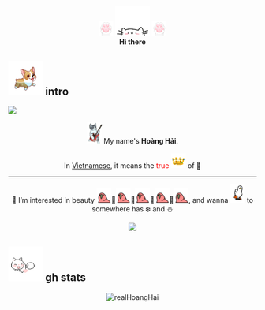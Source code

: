 <div align="center">
 <img src="./hand.gif" width="30"> <img src="./cat.gif" width="70"> <img src="./hand.gif" width="30">
 <br/>
 <b>Hi there</b>

</div>

## <img src="./corgi.gif" width="70"> intro

![](https://komarev.com/ghpvc/?username=realHoangHai&style=flat&color=ff69b4)

<div align="center">

 <img src="./guitar.gif" width="30"> My name's **Hoàng Hải**.<br/><br/>
 In <ins>Vietnamese</ins>, it means the <span style="color: red;">true</span> <img src="./crown.gif" width="30"> of 🌊<br/><hr>
👀 I’m interested in beauty <img src="./parrot.gif" width="30">🌸<img src="./parrot.gif" width="30">🌹<img src="./parrot.gif" width="30">🌻<img src="./parrot.gif" width="30">🌼<img src="./parrot.gif" width="30">, and wanna <img src="./duck.gif" width="30"> to somewhere has ❄️ and ⛄

</div>

<div align="center">
 
<img src="https://typograssy.deno.dev/api?text=real%20Hoang%20Hai.%20%20%20%20%20%20&l0=fff5f5&l1=e9c5c5&l2=cb7979&l3=daaaaa&l4=7e1a1a&frame=cb7979&speed=100"/>

</div>

## <img src="./fox.gif" width="70"> gh stats

<div align="center"><img align="center" src="https://github-readme-stats.vercel.app/api?username=realHoangHai&show_icons=true&locale=en&layout=compact&hide_border=true&theme=nord&show_icons=true&icon_color=f7f2f6&text_color=faec9b&title_color=d9bb25&count_private=true" alt="realHoangHai" href="https://github.com/realHoangHai" /></div>

